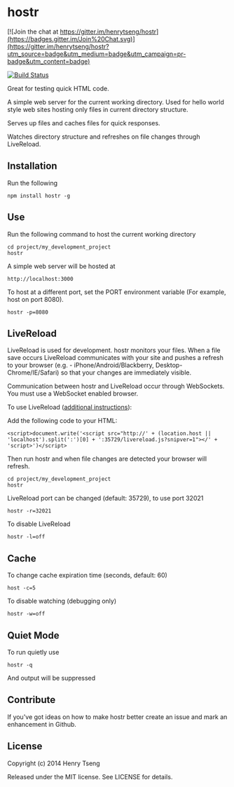 hostr
=====

[![Join the chat at https://gitter.im/henrytseng/hostr](https://badges.gitter.im/Join%20Chat.svg)](https://gitter.im/henrytseng/hostr?utm_source=badge&utm_medium=badge&utm_campaign=pr-badge&utm_content=badge)

[![Build Status](https://travis-ci.org/henrytseng/hostr.svg?branch=master)](https://github.com/henrytseng/hostr)


Great for testing quick HTML code.  

A simple web server for the current working directory.  Used for hello world style web sites hosting only files in current directory structure.

Serves up files and caches files for quick responses.  

Watches directory structure and refreshes on file changes through LiveReload.  



Installation
------------

Run the following

	npm install hostr -g



Use
----

Run the following command to host the current working directory

	cd project/my_development_project
	hostr
	
A simple web server will be hosted at 

	http://localhost:3000

To host at a different port, set the PORT environment variable (For example, host on port 8080).  

	hostr -p=8080



LiveReload
----------

LiveReload is used for development.  hostr monitors your files.  When a file save occurs LiveReload communicates with your site and pushes a refresh to your browser (e.g. - iPhone/Android/Blackberry, Desktop-Chrome/IE/Safari) so that your changes are immediately visible.  

Communication between hostr and LiveReload occur through WebSockets.  You must use a WebSocket enabled browser.  

To use LiveReload ([additional instructions](http://feedback.livereload.com/knowledgebase/articles/86180-how-do-i-add-the-script-tag-manually-)): 

Add the following code to your HTML:  

	<script>document.write('<script src="http://' + (location.host || 'localhost').split(':')[0] + ':35729/livereload.js?snipver=1"></' + 'script>')</script>

Then run hostr and when file changes are detected your browser will refresh.  

	cd project/my_development_project
	hostr

LiveReload port can be changed (default: 35729), to use port 32021

	hostr -r=32021

To disable LiveReload

	hostr -l=off



Cache
-----

To change cache expiration time (seconds, default: 60)

	host -c=5

To disable watching (debugging only)

	hostr -w=off



Quiet Mode
----------

To run quietly use 

	hostr -q
	
And output will be suppressed


Contribute
----------

If you've got ideas on how to make hostr better create an issue and mark an enhancement in Github.  



License
-------

Copyright (c) 2014 Henry Tseng

Released under the MIT license. See LICENSE for details.